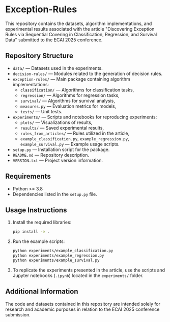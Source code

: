 # Exception-Rules

This repository contains the datasets, algorithm implementations, and experimental results associated with the article "Discovering Exception Rules via Sequential Covering in
Classification, Regression, and Survival Data" submitted to the ECAI 2025 conference.

## Repository Structure

- `data/` — Datasets used in the experiments.
- `decision-rules/` — Modules related to the generation of decision rules.
- `exception-rules/` — Main package containing algorithm implementations:
  - `classification/` — Algorithms for classification tasks,
  - `regression/` — Algorithms for regression tasks,
  - `survival/` — Algorithms for survival analysis,
  - `measures.py` — Evaluation metrics for models,
  - `tests/` — Unit tests.
- `experiments/` — Scripts and notebooks for reproducing experiments:
  - `plots/` — Visualizations of results,
  - `results/` — Saved experimental results,
  - `rules_from_articles/` — Rules utilized in the article,
  - `example_classification.py`, `example_regression.py`, `example_survival.py` — Example usage scripts.
- `setup.py` — Installation script for the package.
- `README.md` — Repository description.
- `VERSION.txt` — Project version information.

## Requirements

- Python >= 3.8
- Dependencies listed in the `setup.py` file.

## Usage Instructions

1. Install the required libraries:

   ```bash
   pip install -e .
   ```

2. Run the example scripts:

   ```bash
   python experiments/example_classification.py
   python experiments/example_regression.py
   python experiments/example_survival.py
   ```

3. To replicate the experiments presented in the article, use the scripts and Jupyter notebooks (`.ipynb`) located in the `experiments/` folder.

## Additional Information

The code and datasets contained in this repository are intended solely for research and academic purposes in relation to the ECAI 2025 conference submission.
